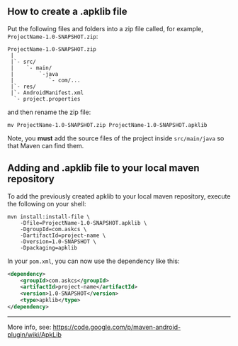 ## How to create a .apklib file

Put the following files and folders into a zip file called, for example, 
`ProjectName-1.0-SNAPSHOT.zip`:

```
ProjectName-1.0-SNAPSHOT.zip
 |
 |`- src/
 |    `- main/
 |        `-java
 |           `- com/...
 |`- res/
 |`- AndroidManifest.xml
  `- project.properties
```

and then rename the zip file:

```
mv ProjectName-1.0-SNAPSHOT.zip ProjectName-1.0-SNAPSHOT.apklib
```

Note, you **must** add the source files of the project inside `src/main/java` 
so that Maven can find them.

## Adding and .apklib file to your local maven repository

To add the previously created apklib to your local maven repository, execute
the following on your shell:

```
mvn install:install-file \
    -Dfile=ProjectName-1.0-SNAPSHOT.apklib \
    -DgroupId=com.askcs \
    -DartifactId=project-name \
    -Dversion=1.0-SNAPSHOT \
    -Dpackaging=apklib
```

In your `pom.xml`, you can now use the dependency like this:

```xml
<dependency> 
    <groupId>com.askcs</groupId> 
    <artifactId>project-name</artifactId> 
    <version>1.0-SNAPSHOT</version> 
    <type>apklib</type> 
</dependency>
```

--------------------------------------------------------------------------

More info, see: https://code.google.com/p/maven-android-plugin/wiki/ApkLib
